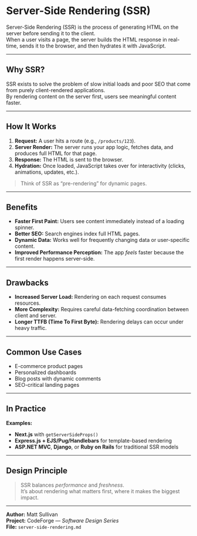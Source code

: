 # Server-Side Rendering (SSR)

Server-Side Rendering (SSR) is the process of generating HTML on the server before sending it to the client.  
When a user visits a page, the server builds the HTML response in real-time, sends it to the browser, and then hydrates it with JavaScript.

---

## Why SSR?

SSR exists to solve the problem of slow initial loads and poor SEO that come from purely client-rendered applications.  
By rendering content on the server first, users see meaningful content faster.

---

## How It Works

1. **Request:** A user hits a route (e.g., `/products/123`).  
2. **Server Render:** The server runs your app logic, fetches data, and produces full HTML for that page.  
3. **Response:** The HTML is sent to the browser.  
4. **Hydration:** Once loaded, JavaScript takes over for interactivity (clicks, animations, updates, etc.).

> Think of SSR as “pre-rendering” for dynamic pages.

---

## Benefits

- **Faster First Paint:** Users see content immediately instead of a loading spinner.  
- **Better SEO:** Search engines index full HTML pages.  
- **Dynamic Data:** Works well for frequently changing data or user-specific content.  
- **Improved Performance Perception:** The app *feels* faster because the first render happens server-side.

---

## Drawbacks

- **Increased Server Load:** Rendering on each request consumes resources.  
- **More Complexity:** Requires careful data-fetching coordination between client and server.  
- **Longer TTFB (Time To First Byte):** Rendering delays can occur under heavy traffic.

---

## Common Use Cases

- E-commerce product pages  
- Personalized dashboards  
- Blog posts with dynamic comments  
- SEO-critical landing pages  

---

## In Practice

**Examples:**
- **Next.js** with `getServerSideProps()`  
- **Express.js + EJS/Pug/Handlebars** for template-based rendering  
- **ASP.NET MVC**, **Django**, or **Ruby on Rails** for traditional SSR models  

---

## Design Principle

> SSR balances *performance* and *freshness*.  
> It’s about rendering what matters first, where it makes the biggest impact.

---

**Author:** Matt Sullivan  
**Project:** CodeForge — *Software Design Series*  
**File:** `server-side-rendering.md`
